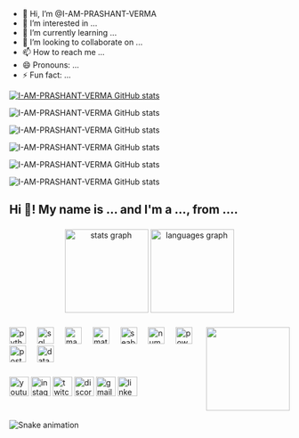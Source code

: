 - 👋 Hi, I’m @I-AM-PRASHANT-VERMA
- 👀 I’m interested in ...
- 🌱 I’m currently learning ...
- 💞️ I’m looking to collaborate on ...
- 📫 How to reach me ...
- 😄 Pronouns: ...
- ⚡ Fun fact: ...

[![I-AM-PRASHANT-VERMA GitHub stats](https://github-readme-stats.vercel.app/api?username=I-AM-PRASHANT-VERMA)](https://github.com/I-AM-PRASHANT-VERMA/github-readme-stats)

![I-AM-PRASHANT-VERMA GitHub stats](https://github-readme-stats.vercel.app/api?username=I-AM-PRASHANT-VERMA&hide=contribs,prs)

![I-AM-PRASHANT-VERMA GitHub stats](https://github-readme-stats.vercel.app/api?username=I-AM-PRASHANT-VERMA&show=reviews,discussions_started,discussions_answered,prs_merged,prs_merged_percentage)

![I-AM-PRASHANT-VERMA GitHub stats](https://github-readme-stats.vercel.app/api?username=I-AM-PRASHANT-VERMA&show_icons=true)

![I-AM-PRASHANT-VERMA GitHub stats](https://github-readme-stats.vercel.app/api?username=I-AM-PRASHANT-VERMA&show_icons=true&theme=radical)

![I-AM-PRASHANT-VERMA GitHub stats](https://github-readme-stats.vercel.app/api?username=I-AM-PRASHANT-VERMA&show_icons=true&theme=transparent)


<h2 align="left">Hi 👋! My name is ... and I'm a ..., from ....</h2>

###

<div align="center">
  <img src="https://github-readme-stats.vercel.app/api?username=I-AM-PRASHANT-VERMA&hide_title=false&hide_rank=false&show_icons=true&include_all_commits=true&count_private=true&disable_animations=false&theme=dracula&locale=en&hide_border=false" height="150" alt="stats graph"  />
  <img src="https://github-readme-stats.vercel.app/api/top-langs?username=I-AM-PRASHANT-VERMA&locale=en&hide_title=false&layout=compact&card_width=320&langs_count=5&theme=dracula&hide_border=false" height="150" alt="languages graph"  />
</div>

###

<img align="right" height="150" src="https://i.imgflip.com/65efzo.gif"  />

###

<div align="left">
  <img src="https://cdn.jsdelivr.net/gh/devicons/devicon/icons/python/python-original.svg" height="30" alt="python logo"  />
  <img width="12" />
  <img src="https://cdn.jsdelivr.net/gh/devicons/devicon/icons/sql/sql-original.svg" height="30" alt="sql logo"  />
  <img width="12" />
  <img src="https://cdn.jsdelivr.net/gh/devicons/devicon/icons/machinelearning/machinelearning-original.svg" height="30" alt="machine learning logo"  />
  <img width="12" />
  <img src="https://matplotlib.org/_static/logo2_compressed.svg" height="30" alt="matplotlib logo"  />
  <img width="12" />
  <img src="https://seaborn.pydata.org/_static/logo-wide-lightbg.svg" height="30" alt="seaborn logo"  />
  <img width="12" />
  <img src="https://upload.wikimedia.org/wikipedia/commons/thumb/1/1a/NumPy_logo.svg/1200px-NumPy_logo.svg.png" height="30" alt="numpy logo"  />
  <img width="12" />
  <img src="https://powerbi.microsoft.com/pictures/App-Power-BI.svg" height="30" alt="power bi logo"  />
  <img width="12" />
  <img src="https://www.postgresql.org/media/img/about/press/elephant.png" height="30" alt="postgresql logo"  />
  <img width="12" />
  <img src="https://upload.wikimedia.org/wikipedia/commons/7/76/Data_Science.png" height="30" alt="data science logo"  />
</div>

###

<div align="left">
  <img src="https://img.shields.io/static/v1?message=Youtube&logo=youtube&label=&color=FF0000&logoColor=white&labelColor=&style=for-the-badge" height="35" alt="youtube logo"  />
  <img src="https://img.shields.io/static/v1?message=Instagram&logo=instagram&label=&color=E4405F&logoColor=white&labelColor=&style=for-the-badge" height="35" alt="instagram logo"  />
  <img src="https://img.shields.io/static/v1?message=Twitch&logo=twitch&label=&color=9146FF&logoColor=white&labelColor=&style=for-the-badge" height="35" alt="twitch logo"  />
  <img src="https://img.shields.io/static/v1?message=Discord&logo=discord&label=&color=7289DA&logoColor=white&labelColor=&style=for-the-badge" height="35" alt="discord logo"  />
  <img src="https://img.shields.io/static/v1?message=Gmail&logo=gmail&label=&color=D14836&logoColor=white&labelColor=&style=for-the-badge" height="35" alt="gmail logo"  />
  <img src="https://img.shields.io/static/v1?message=LinkedIn&logo=linkedin&label=&color=0077B5&logoColor=white&labelColor=&style=for-the-badge" height="35" alt="linkedin logo"  />
</div>

###

<br clear="both">

<img src="https://raw.githubusercontent.com/I-AM-PRASHANT-VERMA/I-AM-PRASHANT-VERMA/output/snake.svg" alt="Snake animation" />

###
